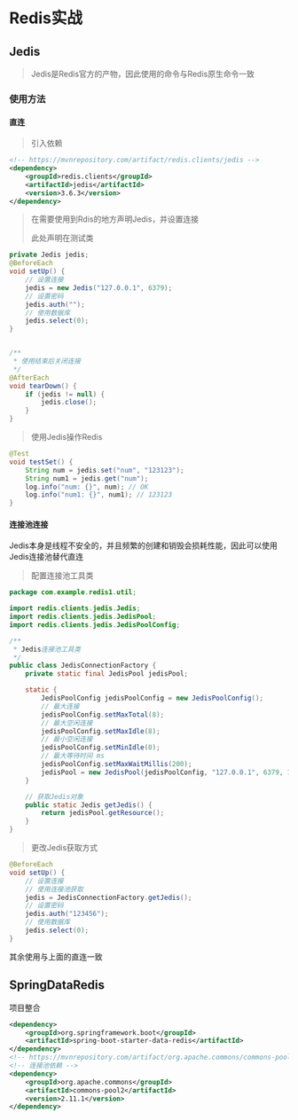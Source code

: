 # Redis实战

## Jedis

> Jedis是Redis官方的产物，因此使用的命令与Redis原生命令一致

### 使用方法

#### 直连

> 引入依赖

```xml
<!-- https://mvnrepository.com/artifact/redis.clients/jedis -->
<dependency>
    <groupId>redis.clients</groupId>
    <artifactId>jedis</artifactId>
    <version>3.6.3</version>
</dependency>
```

> 在需要使用到Rdis的地方声明Jedis，并设置连接
> 
> 此处声明在测试类

```java
private Jedis jedis;
@BeforeEach
void setUp() {
    // 设置连接
    jedis = new Jedis("127.0.0.1", 6379);
    // 设置密码
    jedis.auth("");
    // 使用数据库
    jedis.select(0);
}


/**
 * 使用结束后关闭连接
 */
@AfterEach
void tearDown() {
    if (jedis != null) {
        jedis.close();
    }
}
```

> 使用Jedis操作Redis

```java
@Test
void testSet() {
    String num = jedis.set("num", "123123");
    String num1 = jedis.get("num");
    log.info("num: {}", num); // OK
    log.info("num1: {}", num1); // 123123
}
```

#### 连接池连接

Jedis本身是线程不安全的，并且频繁的创建和销毁会损耗性能，因此可以使用Jedis连接池替代直连

> 配置连接池工具类

```java
package com.example.redis1.util;

import redis.clients.jedis.Jedis;
import redis.clients.jedis.JedisPool;
import redis.clients.jedis.JedisPoolConfig;

/**
 * Jedis连接池工具类
 */
public class JedisConnectionFactory {
    private static final JedisPool jedisPool;

    static {
        JedisPoolConfig jedisPoolConfig = new JedisPoolConfig();
        // 最大连接
        jedisPoolConfig.setMaxTotal(8);
        // 最大空闲连接
        jedisPoolConfig.setMaxIdle(8);
        // 最小空闲连接
        jedisPoolConfig.setMinIdle(0);
        // 最大等待时间 ms
        jedisPoolConfig.setMaxWaitMillis(200);
        jedisPool = new JedisPool(jedisPoolConfig, "127.0.0.1", 6379, 1000, "123456");
    }

    // 获取Jedis对象
    public static Jedis getJedis() {
        return jedisPool.getResource();
    }
}
```

> 更改Jedis获取方式

```java
@BeforeEach
void setUp() {
    // 设置连接
    // 使用连接池获取
    jedis = JedisConnectionFactory.getJedis();
    // 设置密码
    jedis.auth("123456");
    // 使用数据库
    jedis.select(0);
}
```

其余使用与上面的直连一致

## SpringDataRedis

项目整合

```xml
<dependency>
	<groupId>org.springframework.boot</groupId>
	<artifactId>spring-boot-starter-data-redis</artifactId>
</dependency>
<!-- https://mvnrepository.com/artifact/org.apache.commons/commons-pool2 -->
<!-- 连接池依赖 -->
<dependency>
	<groupId>org.apache.commons</groupId>
	<artifactId>commons-pool2</artifactId>
	<version>2.11.1</version>
</dependency>
```